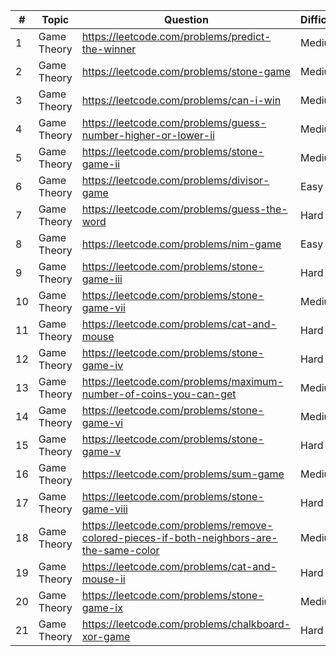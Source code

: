 | #  | Topic       | Question                                                                                 | Difficulty |
|----|-------------|------------------------------------------------------------------------------------------|------------|
| 1  | Game Theory | https://leetcode.com/problems/predict-the-winner                                         | Medium     |
| 2  | Game Theory | https://leetcode.com/problems/stone-game                                                 | Medium     |
| 3  | Game Theory | https://leetcode.com/problems/can-i-win                                                  | Medium     |
| 4  | Game Theory | https://leetcode.com/problems/guess-number-higher-or-lower-ii                            | Medium     |
| 5  | Game Theory | https://leetcode.com/problems/stone-game-ii                                              | Medium     |
| 6  | Game Theory | https://leetcode.com/problems/divisor-game                                               | Easy       |
| 7  | Game Theory | https://leetcode.com/problems/guess-the-word                                             | Hard       |
| 8  | Game Theory | https://leetcode.com/problems/nim-game                                                   | Easy       |
| 9  | Game Theory | https://leetcode.com/problems/stone-game-iii                                             | Hard       |
| 10 | Game Theory | https://leetcode.com/problems/stone-game-vii                                             | Medium     |
| 11 | Game Theory | https://leetcode.com/problems/cat-and-mouse                                              | Hard       |
| 12 | Game Theory | https://leetcode.com/problems/stone-game-iv                                              | Hard       |
| 13 | Game Theory | https://leetcode.com/problems/maximum-number-of-coins-you-can-get                        | Medium     |
| 14 | Game Theory | https://leetcode.com/problems/stone-game-vi                                              | Medium     |
| 15 | Game Theory | https://leetcode.com/problems/stone-game-v                                               | Hard       |
| 16 | Game Theory | https://leetcode.com/problems/sum-game                                                   | Medium     |
| 17 | Game Theory | https://leetcode.com/problems/stone-game-viii                                            | Hard       |
| 18 | Game Theory | https://leetcode.com/problems/remove-colored-pieces-if-both-neighbors-are-the-same-color | Medium     |
| 19 | Game Theory | https://leetcode.com/problems/cat-and-mouse-ii                                           | Hard       |
| 20 | Game Theory | https://leetcode.com/problems/stone-game-ix                                              | Medium     |
| 21 | Game Theory | https://leetcode.com/problems/chalkboard-xor-game                                        | Hard       |
